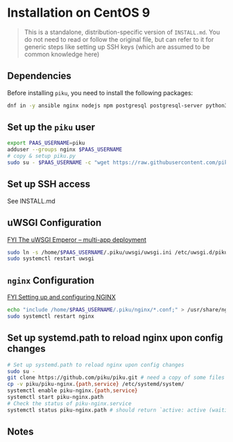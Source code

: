 # Installation on CentOS 9

> This is a standalone, distribution-specific version of `INSTALL.md`. You do not need to read or follow the original file, but can refer to it for generic steps like setting up SSH keys (which are assumed to be common knowledge here)

## Dependencies

Before installing `piku`, you need to install the following packages:

```bash
dnf in -y ansible nginx nodejs npm postgresql postgresql-server python3 uwsgi
```

## Set up the `piku` user

```bash
export PAAS_USERNAME=piku
adduser --groups nginx $PAAS_USERNAME
# copy & setup piku.py
sudo su - $PAAS_USERNAME -c "wget https://raw.githubusercontent.com/piku/piku/master/piku.py && python3 ~/piku.py setup"
```

## Set up SSH access

See INSTALL.md

## uWSGI Configuration

[FYI The uWSGI Emperor – multi-app deployment](https://uwsgi-docs.readthedocs.io/en/latest/Emperor.html)

```bash
sudo ln -s /home/$PAAS_USERNAME/.piku/uwsgi/uwsgi.ini /etc/uwsgi.d/piku.ini
sudo systemctl restart uwsgi
```

## `nginx` Configuration

[FYI Setting up and configuring NGINX](https://access.redhat.com/documentation/en-us/red_hat_enterprise_linux/9/html/deploying_web_servers_and_reverse_proxies/setting-up-and-configuring-nginx_deploying-web-servers-and-reverse-proxies)

```bash
echo "include /home/$PAAS_USERNAME/.piku/nginx/*.conf;" > /usr/share/nginx/modules/piku.conf
sudo systemctl restart nginx
```

## Set up systemd.path to reload nginx upon config changes

```bash
# Set up systemd.path to reload nginx upon config changes
sudo su -
git clone https://github.com/piku/piku.git # need a copy of some files
cp -v piku/piku-nginx.{path,service} /etc/systemd/system/
systemctl enable piku-nginx.{path,service}
systemctl start piku-nginx.path
# Check the status of piku-nginx.service
systemctl status piku-nginx.path # should return `active: active (waiting)`
```

## Notes



[uwsgi]: https://github.com/unbit/uwsgi
